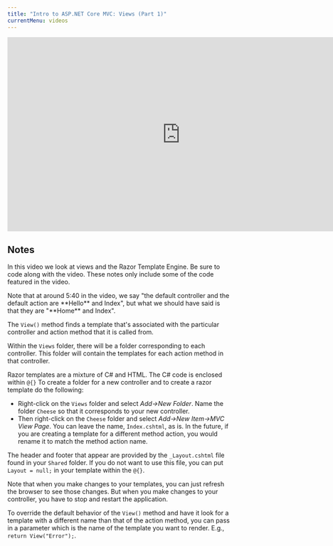 ```yaml
---
title: "Intro to ASP.NET Core MVC: Views (Part 1)"
currentMenu: videos
---
```


<div class="youtube-wrapper"><iframe width="776" height="437" src="https://www.youtube-nocookie.com/embed/H2Nf0w-YKcE?rel=0" frameborder="0" allowfullscreen></iframe></div>

## Notes

In this video we look at views and the Razor Template Engine. Be sure to code along with the video. These notes only include some of the code featured in the video.

<aside class="aside-note" markdown="1">
Note that at around 5:40 in the video, we say "the default controller and the default action are **Hello** and Index", but what we should have said is that they are "**Home** and Index".
</aside>

The `View()` method finds a template that's associated with the particular controller and action method that it is called from.

Within the `Views` folder, there will be a folder corresponding to each controller. This folder will contain the templates for each action method in that controller.

Razor templates are a mixture of C# and HTML. The C# code is enclosed within `@{}` To create a folder for a new controller and to create a razor template do the following:
* Right-click on the `Views` folder and select *Add->New Folder*. Name the folder `Cheese` so that it corresponds to your new controller.
* Then right-click on the `Cheese` folder and select *Add->New Item->MVC View Page*. You can leave the name, `Index.cshtml`, as is. In the future, if you are creating a template for a different method action, you would rename it to match the method action name.

The header and footer that appear are provided by the `_Layout.cshtml` file found in your `Shared` folder. If you do not want to use this file, you can put `Layout = null;` in your template within the `@{}`.

Note that when you make changes to your templates, you can just refresh the browser to see those changes. But when you make changes to your controller, you have to stop and restart the application.

To override the default behavior of the `View()` method and have it look for a template with a different name than that of the action method, you can pass in a parameter which is the name of the template you want to render. E.g., `return View("Error");`.
